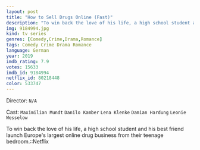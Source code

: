 ```yaml
---
layout: post
title: "How to Sell Drugs Online (Fast)"
description: "To win back the love of his life, a high school student and his best friend launch Europe's largest online drug business from their teenage bedroom.::Netflix.."
img: 9184994.jpg
kind: tv series
genres: [Comedy,Crime,Drama,Romance]
tags: Comedy Crime Drama Romance 
language: German
year: 2019
imdb_rating: 7.9
votes: 15633
imdb_id: 9184994
netflix_id: 80218448
color: 533747
---
```

Director: `N/A`  

Cast: `Maximilian Mundt` `Danilo Kamber` `Lena Klenke` `Damian Hardung` `Leonie Wesselow` 

To win back the love of his life, a high school student and his best friend launch Europe's largest online drug business from their teenage bedroom.::Netflix